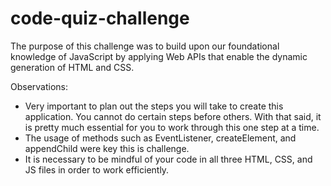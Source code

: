 # code-quiz-challenge
The purpose of this challenge was to build upon our foundational knowledge of JavaScript by applying Web APIs that enable the dynamic generation of HTML and CSS.

Observations:
- Very important to plan out the steps you will take to create this application. You cannot do certain steps before others. With that said, it is pretty much essential for you to work through this one step at a time.
- The usage of methods such as EventListener, createElement, and appendChild were key this is challenge.
- It is necessary to be mindful of your code in all three HTML, CSS, and JS files in order to work efficiently.